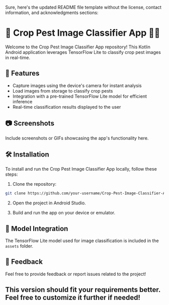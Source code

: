 Sure, here's the updated README file template without the license, contact information, and
acknowledgments sections:

# 🌱 Crop Pest Image Classifier App 🐛📸

Welcome to the Crop Pest Image Classifier App repository! This Kotlin Android application leverages
TensorFlow Lite to classify crop pest images in real-time.

## 🚀 Features

- Capture images using the device's camera for instant analysis
- Load images from storage to classify crop pests
- Integration with a pre-trained TensorFlow Lite model for efficient inference
- Real-time classification results displayed to the user

## 📷 Screenshots

Include screenshots or GIFs showcasing the app's functionality here.

## 🛠 Installation

To install and run the Crop Pest Image Classifier App locally, follow these steps:

1. Clone the repository:

```bash
git clone https://github.com/your-username/Crop-Pest-Image-Classifier-App.git
```

2. Open the project in Android Studio.

3. Build and run the app on your device or emulator.

## 🤖 Model Integration

The TensorFlow Lite model used for image classification is included in the `assets` folder.

## 📝 Feedback

Feel free to provide feedback or report issues related to the project!

## This version should fit your requirements better. Feel free to customize it further if needed!
